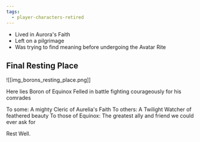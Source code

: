 ```yaml
---
tags:
  - player-characters-retired
---
```

- Lived in Aurora's Faith
- Left on a pilgrimage
- Was trying to find meaning before undergoing the Avatar Rite

## Final Resting Place
![[img_borons_resting_place.png]]

Here lies Boron of Equinox
Felled in battle fighting courageously for his comrades

To some: A mighty Cleric of Aurelia's Faith
To others: A Twilight Watcher of feathered beauty
To those of Equinox: The greatest ally and friend we could ever ask for

Rest Well.